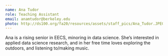 ```yaml
---
name: Ana Tudor
role: Teaching Assistant
email: anamtudor@berkeley.edu
photo: http://ds100.org/fa20/resources/assets/staff_pics/Ana_Tudor.JPEG
---
```


Ana is a rising senior in EECS, minoring in data science. She’s interested in applied data science research, and in her free time loves exploring the outdoors, and listening to/making music.
